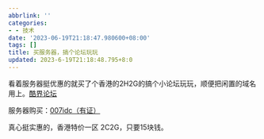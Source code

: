 ```yaml
---
abbrlink: ''
categories:
- - 技术
date: '2023-06-19T21:18:47.980600+08:00'
tags: []
title: 买服务器，搞个论坛玩玩
updated: 2023-6-19T21:18:48.795+8:0
---
```

看着服务器挺优惠的就买了个香港的2H2G的搞个小论坛玩玩，顺便把闲置的域名用上。[酷界论坛](https://fuzhihao.cn)

服务器购买：[007idc（有证）](https://www.007idc.cn/aff/VAUXXULW)

真心挺实惠的，香港特价一区 2C2G，只要15块钱。
